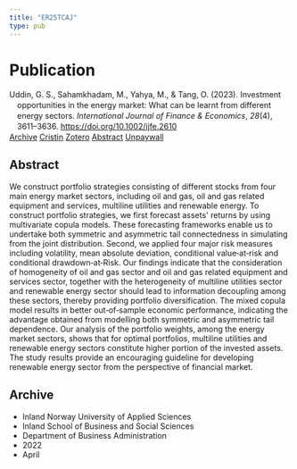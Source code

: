 ```yaml
---
title: "ER25TCAJ"
type: pub
---
```

<h1>Publication</h1>
<article id="csl-bib-container-ER25TCAJ" class="csl-bib-container">
  <div class="csl-bib-body" style="line-height: 1.35; padding-left: 1em; text-indent:-1em;">
  <div class="csl-entry">Uddin, G. S., Sahamkhadam, M., Yahya, M., &amp; Tang, O. (2023). Investment opportunities in the energy market: What can be learnt from different energy sectors. <i>International Journal of Finance &amp; Economics</i>, <i>28</i>(4), 3611&#x2013;3636. <a href="https://doi.org/10.1002/ijfe.2610">https://doi.org/10.1002/ijfe.2610</a></div>
</div>
  <div class="csl-bib-buttons">
    <a href="#taxonomy-article-ER25TCAJ" class="csl-bib-button">Archive</a>
    <a href="https://app.cristin.no/results/show.jsf?id=2016520" alt="Cristin URL" class="csl-bib-button">Cristin</a>
    <a href="http://zotero.org/groups/5402882/items/ER25TCAJ" alt="Zotero URL" class="csl-bib-button">Zotero</a>
    <a href="#abstract-article-ER25TCAJ" class="csl-bib-button">Abstract</a>
    <a href="https://onlinelibrary.wiley.com/doi/pdfdirect/10.1002/ijfe.2610" class="csl-bib-button">Unpaywall</a>
  </div>
  <div id="csl-bib-meta-container-ER25TCAJ"></div>
</article>
<div id="csl-bib-meta-ER25TCAJ" class="csl-bib-meta">
  <article id="abstract-article-ER25TCAJ" class="abstract-article">
    <h1>Abstract</h1>
    We construct portfolio strategies consisting of different stocks from four main energy market sectors, including oil and gas, oil and gas related equipment and services, multiline utilities and renewable energy. To construct portfolio strategies, we first forecast assets' returns by using multivariate copula models. These forecasting frameworks enable us to undertake both symmetric and asymmetric tail connectedness in simulating from the joint distribution. Second, we applied four major risk measures including volatility, mean absolute deviation, conditional value‐at‐risk and conditional drawdown‐at‐Risk. Our findings indicate that the consideration of homogeneity of oil and gas sector and oil and gas related equipment and services sector, together with the heterogeneity of multiline utilities sector and renewable energy sector should lead to information decoupling among these sectors, thereby providing portfolio diversification. The mixed copula model results in better out‐of‐sample economic performance, indicating the advantage obtained from modelling both symmetric and asymmetric tail dependence. Our analysis of the portfolio weights, among the energy market sectors, shows that for optimal portfolios, multiline utilities and renewable energy sectors constitute higher portion of the invested assets. The study results provide an encouraging guideline for developing renewable energy sector from the perspective of financial market.
  </article>
  <article id="taxonomy-article-ER25TCAJ" class="taxonomy-article">
    <h1>Archive</h1>
    <ul>
      <li>Inland Norway University of Applied Sciences</li>
      <li>Inland School of Business and Social Sciences</li>
      <li>Department of Business Administration</li>
      <li>2022</li>
      <li>April</li>
    </ul>
  </article>
</div>
